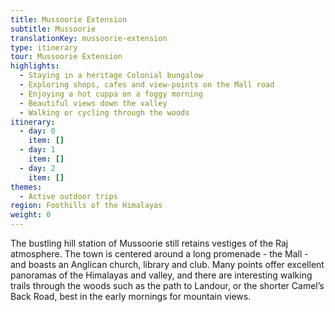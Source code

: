 ```yaml
---
title: Mussoorie Extension
subtitle: Mussoorie
translationKey: mussoorie-extension
type: itinerary
tour: Mussoorie Extension
highlights:
  - Staying in a heritage Colonial bungalow
  - Exploring shops, cafes and view-points on the Mall road
  - Enjoying a hot cuppa on a foggy morning
  - Beautiful views down the valley
  - Walking or cycling through the woods
itinerary:
  - day: 0
    item: []
  - day: 1
    item: []
  - day: 2
    item: []
themes:
  - Active outdoor trips
region: Foothills of the Himalayas
weight: 0
---
```

The bustling hill station of Mussoorie still retains vestiges of the Raj atmosphere. The town is centered around a long promenade - the Mall - and boasts an Anglican church, library and club. Many points offer excellent panoramas of the Himalayas and valley, and there are interesting walking trails through the woods such as the path to Landour, or the shorter Camel’s Back Road, best in the early mornings for mountain views.
